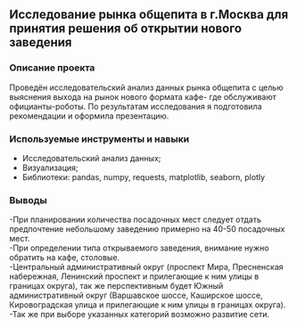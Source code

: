 ## Исследование рынка общепита в г.Москва для принятия решения об открытии нового заведения

### Описание проекта
Проведён исследовательский анализ данных рынка общепита с целью выяснения выхода на рынок нового формата кафе- где обслуживают официанты-роботы. По результатам исследования я подготовила рекомендации и оформила презентацию.
### Используемые инструменты и навыки 
- Исследовательский анализ данных;
- Визуализация;
- Библиотеки: pandas, numpy, requests, matplotlib, seaborn,  plotly
### Выводы
-При планировании количества посадочных мест следует отдать предпочтение небольшому заведению примерно на 40-50 посадочных мест.  
-При определении типа открываемого заведения, внимание нужно обратить на кафе, столовые.  
-Центральный административный округ (проспект Мира, Пресненская набережная, Ленинский проспект и прилегающие к ним улицы в границах округа), так же перспективным будет Южный административный округ (Варшавское шоссе, Каширское шоссе, Кировоградская улица и прилегающие к ним улицы в границах округа).  
-Так же при выборе указанных категорий возможно развитие сети.  
